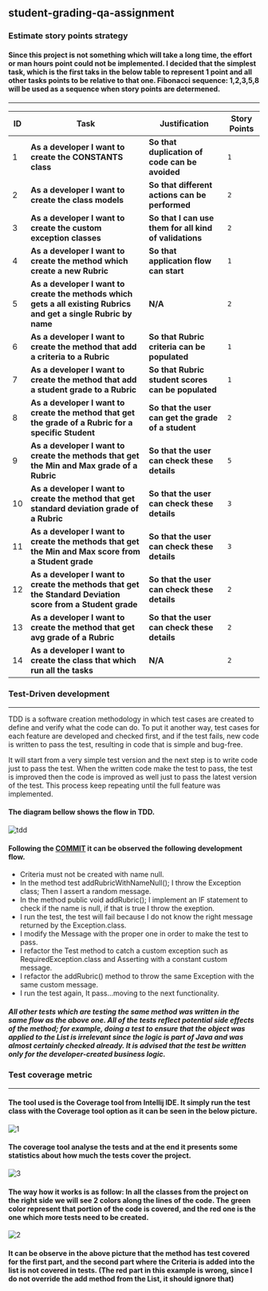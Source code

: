 ## student-grading-qa-assignment

### Estimate story points strategy
#### Since this project is not something which will take a long time, the effort or man hours point could not be implemented. I decided that the simplest task, which is the first taks in the below table to represent 1 point and all other tasks points to be relative to that one. Fibonacci sequence: 1,2,3,5,8 will be used as a sequence when story points are determened.
---

ID | Task | Justification | Story Points 
--- |--- | --- | ---
1 | **As a developer I want to create the CONSTANTS class** | **So that duplication of code can be avoided** | `1`
2 | **As a developer I want to create the class models** | **So that different actions can be performed** | `2`
3 | **As a developer I want to create the custom exception classes** | **So that I can use them for all kind of validations** | `2`
4 | **As a developer I want to create the method which create a new Rubric** | **So that application flow can start** | `1`
5 | **As a developer I want to create the methods which gets a all existing Rubrics and get a single Rubric by name** | **N/A** | `2`
6 | **As a developer I want to create the method that add a criteria to a Rubric** | **So that Rubric criteria can be populated** | `1`
7 | **As a developer I want to create the method that add a student grade to a Rubric** | **So that Rubric student scores can be populated** | `1`
8 | **As a developer I want to create the method that get the grade of a Rubric for a specific Student** | **So that the user can get the grade of a student** | `2`
9 | **As a developer I want to create the methods that get the Min and Max grade of a Rubric** | **So that the user can check these details** | `5`
10 | **As a developer I want to create the method that get standard deviation grade of a Rubric** | **So that the user can check these details** | `3`
11 | **As a developer I want to create the methods that get the Min and Max score from a Student grade** | **So that the user can check these details** | `3`
12 | **As a developer I want to create the methods that get the Standard Deviation score from a Student grade** | **So that the user can check these details** | `2`
13 | **As a developer I want to create the method that get avg grade of a Rubric** | **So that the user can check these details** | `2`
14 | **As a developer I want to create the class that which run all the tasks** | **N/A** | `2`

### Test-Driven development
---
TDD is a software creation methodology in which test cases are created to define and verify what the code can do. To put it another way, test cases for each feature are developed and checked first, and if the test fails, new code is written to pass the test, resulting in code that is simple and bug-free.

It will start from a very simple test version and the next step is to write code just to pass the test. When the written code make the test to pass, the test is improved then the code is improved as well just to pass the latest version of the test. This process keep repeating until the full feature was implemented.

#### The diagram bellow shows the flow in TDD.
![tdd](https://user-images.githubusercontent.com/28993633/118946033-efb26b80-b94d-11eb-8985-5ae116f85df1.png)

#### Following the [COMMIT](https://github.com/tycyssg/student-grading-qa-assignment/commit/d23a8f32d3723c98838d04f83e37e36831aaba45) it can be observed the following development flow.

* Criteria must not be created with name null.
* In the method test addRubricWithNameNull(); I throw the Exception class; Then I assert a random message.
* In the method public void addRubric(); I implement an IF statement to check if the name is null, if that is true I throw the exeption.
* I run the test, the test will fail because I do not know the right message returned by the Exception.class.
* I modify the Message with the proper one in order to make the test to pass.
* I refactor the Test method to catch a custom exception such as RequiredException.class and Asserting with a constant custom message.
* I refactor the addRubric() method to throw the same Exception with the same custom message.
* I run the test again, It pass...moving to the next functionality.

##### All other tests which are testing the same method was written in the same flow as the above one. All of the tests reflect potential side effects of the method; for example, doing a test to ensure that the object was applied to the List is irrelevant since the logic is part of Java and was almost certainly checked already. It is advised that the test be written only for the developer-created business logic.

### Test coverage metric
---
#### The tool used is the Coverage tool from Intellij IDE. It simply run the test class with the Coverage tool option as it can be seen in the below picture.
![1](https://user-images.githubusercontent.com/28993633/118960684-7457b680-b95b-11eb-9395-da56765dcc23.png)

#### The coverage tool analyse the tests and at the end it presents some statistics about how much the tests cover the project.
![3](https://user-images.githubusercontent.com/28993633/118961158-ea5c1d80-b95b-11eb-8957-2cab3bcbd120.png)

#### The way how it works is as follow: In all the classes from the project on the right side we will see 2 colors along the lines of the code. The green color represent that portion of the code is covered, and the red one is the one which more tests need to be created.
![2](https://user-images.githubusercontent.com/28993633/118961496-48890080-b95c-11eb-89a8-db2ca87418b7.png)

#### It can be observe in the above picture that the method has test covered for the first part, and the second part where the Criteria is added into the list is not covered in tests. (The red part in this example is wrong, since I do not override the add method from the List, it should ignore that)


